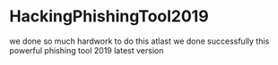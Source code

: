 # HackingPhishingTool2019
we done so much hardwork to do this atlast we done successfully this powerful phishing tool 2019 latest version
